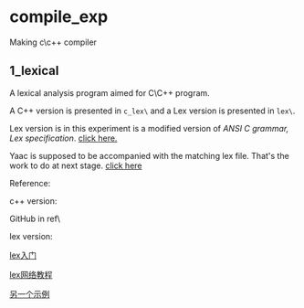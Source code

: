 # compile_exp
 Making c\c++ compiler

## 1_lexical

A lexical analysis program aimed for C\C++ program. 

A C++ version is presented in `c_lex\` and a Lex version is presented in `lex\`.

Lex version is in this experiment is a modified version of *ANSI C grammar, Lex specification*. [click here.](http://www.quut.com/c/ANSI-C-grammar-l-1998.html)

Yaac is supposed to be accompanied with the matching lex file. That's the work to do at next stage. [click here](http://www.quut.com/c/ANSI-C-grammar-y-1998.html)



Reference:

c++ version: 

GitHub in ref\

lex version:

[lex入门](https://www.bwangel.me/2019/12/15/flex/)

[lex网络教程](https://blog.csdn.net/wp1603710463/article/details/50365495)

[另一个示例](https://rtoax.blog.csdn.net/article/details/79947149?utm_medium=distribute.pc_relevant.none-task-blog-2%7Edefault%7ECTRLIST%7Edefault-1.no_search_link&depth_1-utm_source=distribute.pc_relevant.none-task-blog-2%7Edefault%7ECTRLIST%7Edefault-1.no_search_link)

